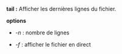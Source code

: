 **tail :** Afficher les dernières lignes du fichier.

**options**

- *-n* : nombre de lignes

- *-f* : afficher le fichier en direct

